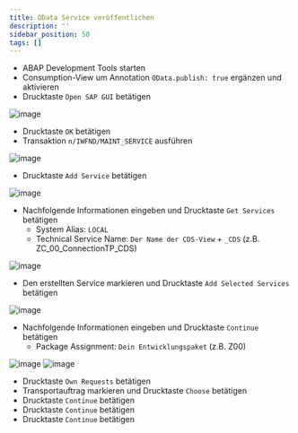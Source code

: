 ```yaml
---
title: OData Service veröffentlichen 
description: ''
sidebar_position: 50
tags: []
---
```


- ABAP Development Tools starten
- Consumption-View um Annotation `OData.publish: true` ergänzen und aktivieren
- Drucktaste `Open SAP GUI` betätigen

![image](https://user-images.githubusercontent.com/47243617/210176077-750c79e6-864c-4783-8048-bee554a36187.png)
- Drucktaste `OK` betätigen
- Transaktion `n/IWFND/MAINT_SERVICE` ausführen

![image](https://user-images.githubusercontent.com/47243617/210176050-7aa80479-b5c8-41a6-826e-ea717c3fe645.png)
- Drucktaste `Add Service` betätigen

![image](https://user-images.githubusercontent.com/47243617/210176084-8918b7cc-b38f-4799-b2f3-22346ddeee1d.png)
- Nachfolgende Informationen eingeben und Drucktaste `Get Services` betätigen
    - System Alias: `LOCAL`
    - Technical Service Name: `Der Name der CDS-View` + `_CDS` (z.B. ZC_00_ConnectionTP_CDS)

![image](https://user-images.githubusercontent.com/47243617/210176293-6f2f48ca-883b-4f4f-ab2e-921cfe214a41.png)
- Den erstellten Service markieren und Drucktaste `Add Selected Services` betätigen

![image](https://user-images.githubusercontent.com/47243617/210176099-1de17b1d-10ba-463a-a9aa-44a0aeee61c1.png)
- Nachfolgende Informationen eingeben und Drucktaste `Continue` betätigen
    - Package Assignment: `Dein Entwicklungspaket` (z.B. Z00)

![image](https://user-images.githubusercontent.com/47243617/210176116-f0efddb0-978b-45c1-ab91-859f207f8c1d.png)
![image](https://user-images.githubusercontent.com/47243617/210176234-2e889460-11fa-42db-8dcc-cfdc1adbfd12.png)
- Drucktaste `Own Requests` betätigen
- Transportauftrag markieren und Drucktaste `Choose` betätigen
- Drucktaste `Continue` betätigen
- Drucktaste `Continue` betätigen
- Drucktaste `Continue` betätigen
